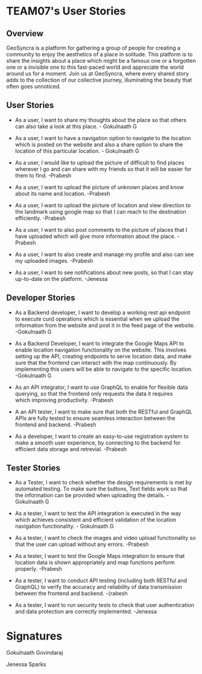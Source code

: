 # TEAM07's User Stories

## Overview
GeoSyncra is a platform for gathering a group of people for creating a community to enjoy the aesthetics of a place in solitude. This platform is to share the insights about a place which might be a famous one or a forgotten one or a invisible one to this fast-paced world and appreciate the world around us for a moment. Join us at GeoSyncra, where every shared story adds to the collection of our collective journey, illuminating the beauty that often goes unnoticed.

## User Stories

- As a user, I want to share my thoughts about the place so that others can also take a look at this place. - Gokulnaath G
- As a user, I want to have a navigation option to navigate to the location which is posted on the website and also a share option to share the location of this particular location. - Gokulnaath G

- As a user, I would like to upload the picture of difficult to find places wherever I go and can share with my friends so that it will be easier for them to find. -Prabesh
- As a user, I want to upload the picture of unknown places and know about its name and location. -Prabesh

- As a user, I want to upload the picture of location and view direction to the landmark using google map so that I can reach to the destination efficiently. -Prabesh
- As a user, I want to also post comments to the picture of places that I have uploaded which will give more information about the place. -Prabesh

- As a user, I want to also create and manage my profile and also can see my uploaded images. -Prabesh
- As a user, I want to see notifications about new posts, so that I can stay up-to-date on the platform. -Jenessa

## Developer Stories

- As a Backend developer, I want to develop a working rest api endpoint to execute curd operations which is essential when we upload the information from the website and post it in the feed page of the website. -Gokulnaath G
- As a Backend Developer, I want to integrate the Google Maps API to enable location navigation functionality on the website. This involves setting up the API, creating endpoints to serve location data, and make sure that the frontend can interact with the map continuously. By implementing this users will be able to navigate to the specific location. -Gokulnaath G

- As an API integrator,  I want to use GraphQL to enable for flexible data querying, so that the frontend only requests the data it requires which improving productivity. -Prabesh
- A an API tester, I want to make sure that both the RESTful and GraphQL APIs are fully tested to ensure seamless interaction between the frontend and backend. -Prabesh
- As a developer, I want to create an easy-to-use registration system to make a smooth user experience, by connecting to the backend for efficient data storage and retrevial. -Prabesh

## Tester Stories

- As a Tester, I want to check whether the design requirements is met by automated testing. To make sure the buttons, Text fields work so that the information can be provided when uploading the details. - Gokulnaath G
- As a tester, I want to test the API integration is executed in the way which achieves consistent and efficient validation of the location navigation functionality. - Gokulnaath G

- As a tester, I want to check the images and video upload functionality so that the user can upload without any errors. -Prabesh
- As a tester, I want to test the Google Maps integration to ensure that location data is shown appropriately and map functions perform properly. -Prabesh
- As a tester, I want to conduct API testing (including both RESTful and GraphQL) to verify the accuracy and reliability of data transmission between the frontend and backend. -{rabesh
- As a tester, I want to run security tests to check that user authentication and data protection are correctly implemented. -Jenessa


# Signatures
Gokulnaath Govindaraj

Jenessa Sparks


   
